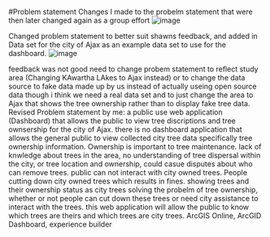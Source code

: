 #Problem statement
Changes I made to the probelm statement that were then later changed again as a group effort
![image](https://github.com/alicoo510/Geom99TaskList/assets/146375997/19249cd2-41bb-4d6e-8f47-6183c1eeb302)


Changed problem statement to better suit shawns feedback, and added in Data set for the city of Ajax as an example data set to use for the dashboard.
![image](https://github.com/alicoo510/Geom99TaskList/assets/146375997/97bf8fbb-7dac-4e8c-a83a-767eefe3b0da)

feedback was not good need to change probem statement to reflect study area (Changing KAwartha LAkes to Ajax instead)
or to change the data source to fake data made up by us instead of actually useing open source data though i think we need a real data set and to just change the area to Ajax that shows the tree ownership rather than to display fake tree data.
Revised Problem statement by me:
a public use web application (Dashboard) that allows the public to view tree discriptions and tree ownsership for the city of Ajax.
there is no dashboard application that allows the general public to view collected city tree data  specifically tree ownership information. Ownership is important to tree maintenance.
lack of knwledge about trees in the area, no understanding of tree dispersal within the city, or tree location and ownership, could casue disputes about who can remove trees. public can not interact with city owned trees.          People cutting down city owned trees which results in fines.
showing trees and their ownership status as city trees solving the probelm of tree ownership, whether or not people can cut down these trees or need city assistance to interact with the trees. this web application will allow the public to know which trees are theirs and which trees are city trees.
ArcGIS Online, ArcGID Dashboard, experience builder

